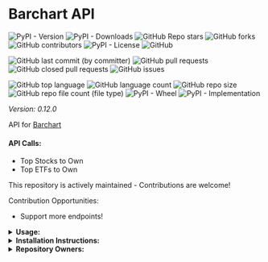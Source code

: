 # Barchart API

![PyPI - Version](https://img.shields.io/pypi/v/barchart-api)
![PyPI - Downloads](https://img.shields.io/pypi/dd/barchart-api)
![GitHub Repo stars](https://img.shields.io/github/stars/Knuckles-Team/barchart-api)
![GitHub forks](https://img.shields.io/github/forks/Knuckles-Team/barchart-api)
![GitHub contributors](https://img.shields.io/github/contributors/Knuckles-Team/barchart-api)
![PyPI - License](https://img.shields.io/pypi/l/barchart-api)
![GitHub](https://img.shields.io/github/license/Knuckles-Team/barchart-api)

![GitHub last commit (by committer)](https://img.shields.io/github/last-commit/Knuckles-Team/barchart-api)
![GitHub pull requests](https://img.shields.io/github/issues-pr/Knuckles-Team/barchart-api)
![GitHub closed pull requests](https://img.shields.io/github/issues-pr-closed/Knuckles-Team/barchart-api)
![GitHub issues](https://img.shields.io/github/issues/Knuckles-Team/barchart-api)

![GitHub top language](https://img.shields.io/github/languages/top/Knuckles-Team/barchart-api)
![GitHub language count](https://img.shields.io/github/languages/count/Knuckles-Team/barchart-api)
![GitHub repo size](https://img.shields.io/github/repo-size/Knuckles-Team/barchart-api)
![GitHub repo file count (file type)](https://img.shields.io/github/directory-file-count/Knuckles-Team/barchart-api)
![PyPI - Wheel](https://img.shields.io/pypi/wheel/barchart-api)
![PyPI - Implementation](https://img.shields.io/pypi/implementation/barchart-api)

*Version: 0.12.0*

API for [Barchart](https://www.barchart.com/)

#### API Calls:
- Top Stocks to Own
- Top ETFs to Own

This repository is actively maintained - Contributions are welcome!

Contribution Opportunities:
- Support more endpoints!


<details>
  <summary><b>Usage:</b></summary>

```python
#!/usr/bin/python
# coding: utf-8
import barchart_api

barchart_client = barchart_api.Api(url="https://www.barchart.com/")
top_stocks_responses = barchart_client.get_top_stocks_top_own(max_pages=1)
top_stocks = []
for top_stocks_response in top_stocks_responses:
    try:
        top_stocks.append(top_stocks_response.json())
    except Exception as e:
        print(f"Top Stocks ERROR: {top_stocks_response}")
print(f"Top Stocks: {top_stocks}")
```
</details>

<details>
  <summary><b>Installation Instructions:</b></summary>

Install Python Package

```bash
python -m pip install barchart-api
```
</details>

<details>
  <summary><b>Repository Owners:</b></summary>


<img width="100%" height="180em" src="https://github-readme-stats.vercel.app/api?username=Knucklessg1&show_icons=true&hide_border=true&&count_private=true&include_all_commits=true" />

![GitHub followers](https://img.shields.io/github/followers/Knucklessg1)
![GitHub User's stars](https://img.shields.io/github/stars/Knucklessg1)
</details>
